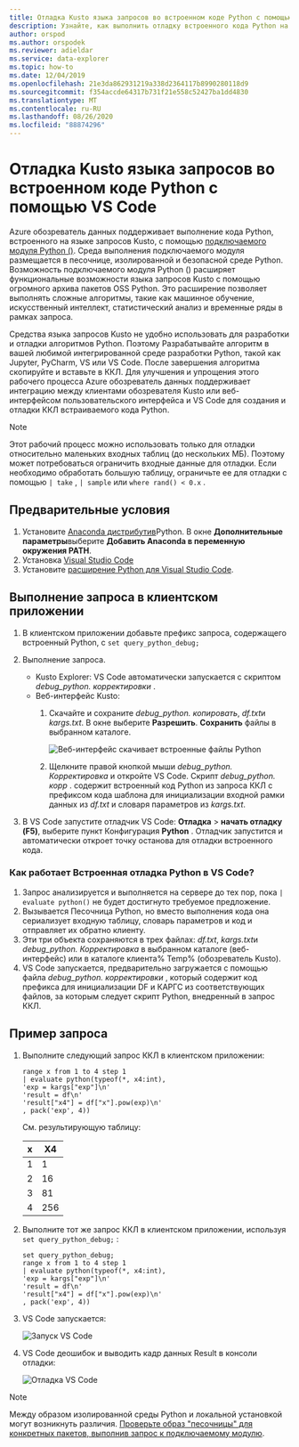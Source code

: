 ```yaml
---
title: Отладка Kusto языка запросов во встроенном коде Python с помощью VS Code — Azure обозреватель данных
description: Узнайте, как выполнить отладку встроенного кода Python на языке Kusto запросов (ККЛ) с помощью VS Code.
author: orspod
ms.author: orspodek
ms.reviewer: adieldar
ms.service: data-explorer
ms.topic: how-to
ms.date: 12/04/2019
ms.openlocfilehash: 21e3da862931219a338d2364117b8990280118d9
ms.sourcegitcommit: f354accde64317b731f21e558c52427ba1dd4830
ms.translationtype: MT
ms.contentlocale: ru-RU
ms.lasthandoff: 08/26/2020
ms.locfileid: "88874296"
---
```

# <a name="debug-kusto-query-language-inline-python-using-vs-code"></a>Отладка Kusto языка запросов во встроенном коде Python с помощью VS Code

Azure обозреватель данных поддерживает выполнение кода Python, встроенного на языке запросов Kusto, с помощью [подключаемого модуля Python ()](kusto/query/pythonplugin.md). Среда выполнения подключаемого модуля размещается в песочнице, изолированной и безопасной среде Python. Возможность подключаемого модуля Python () расширяет функциональные возможности языка запросов Kusto с помощью огромного архива пакетов OSS Python. Это расширение позволяет выполнять сложные алгоритмы, такие как машинное обучение, искусственный интеллект, статистический анализ и временные ряды в рамках запроса.

Средства языка запросов Kusto не удобно использовать для разработки и отладки алгоритмов Python. Поэтому Разрабатывайте алгоритм в вашей любимой интегрированной среде разработки Python, такой как Jupyter, PyCharm, VS или VS Code. После завершения алгоритма скопируйте и вставьте в ККЛ. Для улучшения и упрощения этого рабочего процесса Azure обозреватель данных поддерживает интеграцию между клиентами обозревателя Kusto или веб-интерфейсом пользовательского интерфейса и VS Code для создания и отладки ККЛ встраиваемого кода Python. 

> [!NOTE]
> Этот рабочий процесс можно использовать только для отладки относительно маленьких входных таблиц (до нескольких МБ). Поэтому может потребоваться ограничить входные данные для отладки.  Если необходимо обработать большую таблицу, ограничьте ее для отладки с помощью `| take` , `| sample` или `where rand() < 0.x` .

## <a name="prerequisites"></a>Предварительные условия

1. Установите [Anaconda дистрибутив](https://www.anaconda.com/distribution/#download-section)Python. В окне **Дополнительные параметры**выберите **Добавить Anaconda в переменную окружения PATH**.
2. Установка [Visual Studio Code](https://code.visualstudio.com/Download)
3. Установите [расширение Python для Visual Studio Code](https://marketplace.visualstudio.com/items?itemName=ms-python.python).

## <a name="run-your-query-in-your-client-application"></a>Выполнение запроса в клиентском приложении

1. В клиентском приложении добавьте префикс запроса, содержащего встроенный Python, с `set query_python_debug;`
1. Выполнение запроса.
    * Kusto Explorer: VS Code автоматически запускается с скриптом *debug_python. корректировки* .
    * Веб-интерфейс Kusto: 
        1. Скачайте и сохраните *debug_python. копировать*, *df.txt*и *kargs.txt*. В окне выберите **Разрешить**. **Сохранить** файлы в выбранном каталоге. 

            ![Веб-интерфейс скачивает встроенные файлы Python](media/debug-inline-python/webui-inline-python.png)

        1. Щелкните правой кнопкой мыши *debug_python. Корректировка* и откройте VS Code. 
        Скрипт *debug_python. корр* . содержит встроенный код Python из запроса ККЛ с префиксом кода шаблона для инициализации входной рамки данных из *df.txt* и словаря параметров из *kargs.txt*.    
            
1. В VS Code запустите отладчик VS Code: **Отладка**  >  **начать отладку (F5)**, выберите пункт Конфигурация **Python** . Отладчик запустится и автоматически откроет точку останова для отладки встроенного кода.

### <a name="how-does-inline-python-debugging-in-vs-code-work"></a>Как работает Встроенная отладка Python в VS Code?

1. Запрос анализируется и выполняется на сервере до тех пор, пока `| evaluate python()` не будет достигнуто требуемое предложение.
1. Вызывается Песочница Python, но вместо выполнения кода она сериализует входную таблицу, словарь параметров и код и отправляет их обратно клиенту.
1. Эти три объекта сохраняются в трех файлах: *df.txt*, *kargs.txt*и *debug_python. Корректировка* в выбранном каталоге (веб-интерфейс) или в каталоге клиента% Temp% (обозреватель Kusto).
1. VS Code запускается, предварительно загружается с помощью файла *debug_python. корректировки* , который содержит код префикса для инициализации DF и КАРГС из соответствующих файлов, за которым следует скрипт Python, внедренный в запрос ККЛ.

## <a name="query-example"></a>Пример запроса

1. Выполните следующий запрос ККЛ в клиентском приложении:

    ```kusto
    range x from 1 to 4 step 1
    | evaluate python(typeof(*, x4:int), 
    'exp = kargs["exp"]\n'
    'result = df\n'
    'result["x4"] = df["x"].pow(exp)\n'
    , pack('exp', 4))
    ```

    См. результирующую таблицу:

    | x  | X4  |
    |---------|---------|
    | 1     |   1      |
    | 2     |   16      |
    | 3     |   81      |
    | 4     |    256     |
    
1. Выполните тот же запрос ККЛ в клиентском приложении, используя `set query_python_debug;` :

    ```kusto
    set query_python_debug;
    range x from 1 to 4 step 1
    | evaluate python(typeof(*, x4:int), 
    'exp = kargs["exp"]\n'
    'result = df\n'
    'result["x4"] = df["x"].pow(exp)\n'
    , pack('exp', 4))
    ```

1. VS Code запускается:

    ![Запуск VS Code](media/debug-inline-python/launch-vs-code.png)

1. VS Code деошибок и выводить кадр данных Result в консоли отладки:

    ![Отладка VS Code](media/debug-inline-python/debug-vs-code.png)

> [!NOTE]
> Между образом изолированной среды Python и локальной установкой могут возникнуть различия. [Проверьте образ "песочницы" для конкретных пакетов, выполнив запрос к подключаемому модулю](https://github.com/Azure/azure-kusto-analytics-lib/blob/master/Utils/functions/get_modules_version.csl).
